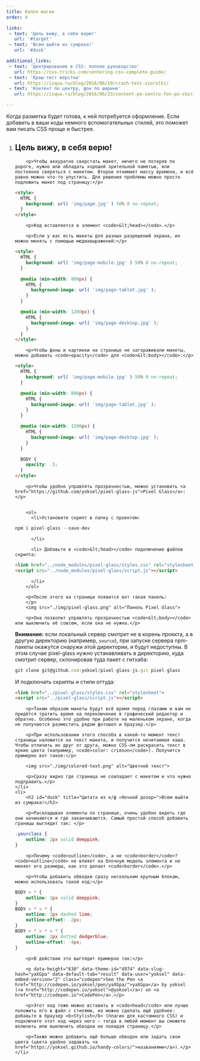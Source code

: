 ```yaml
---
title: Капля магии
order: 4

links:
 - text: 'Цель вижу, в себя верю!'
   url: '#target'
 - text: 'Всем выйти из сумрака!'
   url: '#dusk'

additional_links:
 - text: 'Центрирование в CSS: полное руководство'
   url: https://css-tricks.com/centering-css-complete-guide/
 - text: 'Краш-тест вёрстки'
   url: https://isqua.ru/blog/2016/06/19/crash-test-viorstki/
 - text: 'Контент по центру, фон по ширине'
   url: https://isqua.ru/blog/2016/06/23/content-po-sentru-fon-po-shirinie/

---
```


<div class="intro">
    <p>Когда разметка будет готова, к ней потребуется оформление. Если добавить в ваши коды немного вспомогательных стилей, это поможет вам писать CSS проще и быстрее.</p>
</div>

<ol>
    <li>
        <h2 id="target" title="Цитата из к/ф «Чародеи»">Цель вижу, в себя верю!</h2>

        <p>Чтобы аккуратно сверстать макет, ничего не потеряв по дороге, нужно или обладать хорошей зрительной памятью, или постоянно сверяться с макетом. Второе отнимает массу времени, и всё равно можно что-то упустить. Для решения проблемы можно просто подложить макет под страницу:</p>

```html
<style>
  HTML {
    background: url( 'img/page.jpg' ) 50% 0 no-repeat;
  }
</style>
```

        <p>Код вставляется в элемент <code>&lt;head></code>.</p>

        <p>Если у вас есть макеты для разных разрешений экрана, их можно менять с помощью медиавыражений:</p>

```html
<style>
  HTML {
    background: url( 'img/page-mobile.jpg' ) 50% 0 no-repeat;
  }

  @media (min-width: 800px) {
    HTML {
      background-image: url( 'img/page-tablet.jpg' );
    }
  }

  @media (min-width: 1200px) {
    HTML {
      background-image: url( 'img/page-desktop.jpg' );
    }
  }
</style>
```

        <p>Чтобы фоны и картинки на странице не загораживали макеты, можно добавить <code>opacity</code> для <code>&lt;body></code>:</p>

```html
<style>
  HTML {
    background: url( 'img/page-mobile.jpg' ) 50% 0 no-repeat;
  }

  @media (min-width: 800px) {
    HTML {
      background-image: url( 'img/page-tablet.jpg' );
    }
  }

  @media (min-width: 1200px) {
    HTML {
      background-image: url( 'img/page-desktop.jpg' );
    }
  }

  BODY {
    opacity: .5;
  }
</style>
```

        <p>Чтобы удобно управлять прозрачностью, можно установить <a href="https://github.com/yoksel/pixel-glass-js">Pixel Glass</a>:</p>


        <ol>
          <li>Установите скрипт в папку с проектом:

```js
npm i pixel-glass --save-dev
```
          </li>

          <li> Добавьте в <code>&lt;head></code> подключение файлов скрипта:

```html
<link href="../node_modules/pixel-glass/styles.css" rel="stylesheet">
<script src="../node_modules/pixel-glass/script.js"></script>
```

          </li>
        </ol>

        <p>После этого на странице появится вот такая панель:
        </p>
        <img src="./img/pixel-glass.png" alt="Панель Pixel Glass">

        <p>Она позволит управлять прозрачностью <code>&lt;body></code> или выключить её совсем, если она не нужна.</p>

<div class="attention">
        <p><b>Внимание:</b> если локальный сервер смотрит не в корень проекта, а в другую директорию (например, <code>source</code>), при запуске сервера npm-пакеты окажутся снаружи этой директории, и будут недоступны. В этом случае pixel-glass нужно устанавливать в директорию, куда смотрит сервер, склонировав туда пакет с гитхаба:</p>


```js
git clone git@github.com:yoksel/pixel-glass-js.git pixel-glass
```

<p>И подключать скрипты и стили оттуда:</p>

```html
<link href="../pixel-glass/styles.css" rel="stylesheet">
<script src="../pixel-glass/script.js"></script>
```
</div>

        <p>Таким образом макеты будут всё время перед глазами и вам не придётся тратить время на переключение в графический редактор и обратно. Особенно это удобно при работе на маленьком экране, когда не получается разместить рядом фотошоп и браузер.</p>

        <p>При использовании этого способа в какой-то момент текст страницы наложится на текст макета, и получится нечитаемая каша. Чтобы отличить их друг от друга, можно CSS-ом раскрасить текст в яркие цвета (например, <code>color: crimson</code>). Получится примерно вот такое:</p>

        <img src="./img/colored-text.png" alt="Цветной текст">

        <p>Сразу видно где страница не совпадает с макетом и что нужно подправить.</p>
    </li>
    <li>
        <h2 id="dusk" title="Цитата из к/ф «Ночной дозор»">Всем выйти из сумрака!</h2>

        <p>Раскладывая элементы по странице, очень удобно видеть где они начинаются и где заканчиваются. Самый простой способ добавить границы выглядит так: </p>

```css
.yourclass {
    outline: 2px solid deeppink;
}
```

        <p>Почему <code>outline</code>, а не <code>border</code>? <code>outline</code> не влияет на блочную модель элемента и не меняет его размеры, как это делает <code>border</code>.</p>

        <p>Чтобы добавить обводки сразу нескольким крупным блокам, можно использовать такой код:</p>

```css
BODY > * {
    outline: 2px solid deeppink;
}
BODY > * > * {
    outline: 2px dashed lime;
    outline-offset: -2px;
}
BODY > * > * > * {
    outline: 2px dotted dodgerblue;
    outline-offset: -4px;
}
```

        <p>В действии это выглядит примерно так:</p>

        <p data-height="630" data-theme-id="4974" data-slug-hash="yaXGpa" data-default-tab="result" data-user="yoksel" data-embed-version="2" class="codepen">See the Pen <a href="http://codepen.io/yoksel/pen/yaXGpa/">yaXGpa</a> by yoksel (<a href="http://codepen.io/yoksel">@yoksel</a>) on <a href="http://codepen.io">CodePen</a>.</p>
<script async src="//assets.codepen.io/assets/embed/ei.js"></script>

        <p>Этот код тоже можно вставить в <code>head</code> или лучше положить его в файл с стилями, но можно сделать ещё удобнее: добавьте в браузер <b>Stylish</b> (плагин для кастомного CSS) и подключите этот код через него — тогда в любой момент вы сможете включить или выключить обводки не покидая страницу.</p>

        <p>Также можно добавить ещё больше обводок или задать свои цвета (цвета удобно задавать <a href="https://yoksel.github.io/handy-colors/">названиями</a>).</p>
    </li>
</ol>
